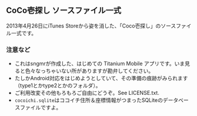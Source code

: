 ## CoCo壱探し ソースファイル一式

2013年4月26日にiTunes Storeから姿を消した、「Coco壱探し」のソースファイル一式です。

### 注意など

+ これはsngmrが作成した、はじめての Titanium Mobile アプリです。いま見ると色々なっちゃいない所がありますが勘弁してください。
+ たしかAndroid対応をはじめようとしていて、その準備の痕跡がみられます（type1とかtype2とかのフォルダ）。
+ ご利用改変その他もろもろご自由にどうぞ。See LICENSE.txt.
+ `cocoichi.sqlite`はココイチ住所＆座標情報がつまったSQLiteのデータベースファイルですよ。

